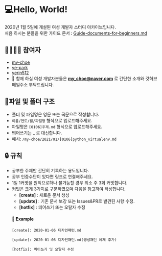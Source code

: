 # 💻Hello, World!
2020년 1월 5일에 개설된 여성 개발자 스터디 아카이브입니다.<br />
처음 하시는 분들을 위한 가이드 문서 : [Guide-documents-for-beginners.md](https://github.com/my-choe/study-record/blob/main/Guide-documents-for-beginners.md)<br />


## 👩‍👩‍👧‍👧 참여자
* [my-choe](https://github.com/my-choe)
* [ye-park](https://github.com/ye-park)
* [yerin512](https://github.com/yerin512)
* 📩 함께 하실 여성 개발자분들은 **my_choe@naver.com** 로 간단한 소개와 깃허브 메일주소 부탁드립니다.

## 📁파일 및 폴더 구조
* 폴더 및 파일명은 영문 또는 국문으로 작성합니다.
* `이름/연도/월/파일명` 형식으로 업로드해주세요.
* 파일명은 `[0106]주제.md` 형식으로 업로드해주세요.
* 띄어쓰기는 _ 로 대신합니다.
* 예시: `/my-choe/2021/01/[0106]python_virtualenv.md`

## 🔒 규칙
* 공부한 주제만 간단히 기록하는 용도입니다.
* 공부 인증수단이 있다면 링크로 연결해주세요.
* 1일 1커밋을 원칙으로하나 불가능할 경우 최소 주 3회 커밋합니다.
* 커밋은 크게 3가지로 구분하였으며 다음을 참고하여 작성합니다.<br />
  * **[create]** : 새로운 문서 생성<br />
  * **[update]** : 기존 문서 보강 또는 Issues&PR로 발견된 사항 수정. <br />
  * **[hotfix]** : 띄어쓰기 또는 오탈자 수정
  #### 🔑 Example
  <pre><code>[create]: 2020-01-06 디자인패턴.md<br />
  [update]: 2020-01-06 디자인패턴.md(생성패턴 예제 추가)<br />
  [hotfix]: 띄어쓰기 및 오탈자 수정
  </code></pre><br /><br />
